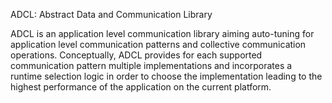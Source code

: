 ADCL: Abstract Data and Communication Library

ADCL is an application level communication library aiming auto-tuning for application level communication patterns and collective 
communication operations. Conceptually, ADCL provides for each supported communication pattern multiple implementations and 
incorporates a runtime selection logic in order to choose the implementation leading to the highest performance of the application 
on the current platform. 

